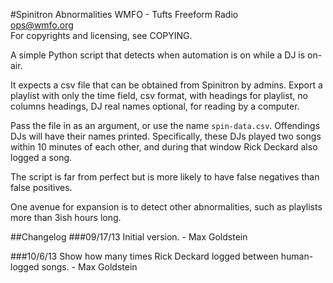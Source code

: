 #Spinitron Abnormalities
WMFO - Tufts Freeform Radio  
ops@wmfo.org  
For copyrights and licensing, see COPYING.  

A simple Python script that detects when automation is on while a DJ is on-air.

It expects a csv file that can be obtained from Spinitron by admins. Export a playlist with only the time field, csv format, with headings for playlist, no columns headings, DJ real names optional, for reading by a computer.

Pass the file in as an argument, or use the name `spin-data.csv`. Offendings DJs will have their names printed. Specifically, these DJs played two songs within 10 minutes of each other, and during that window Rick Deckard also logged a song.

The script is far from perfect but is more likely to have false negatives than false positives.

One avenue for expansion is to detect other abnormalities, such as playlists more than 3ish hours long.

##Changelog
###09/17/13
Initial version. - Max Goldstein

###10/6/13
Show how many times Rick Deckard logged between human-logged songs. - Max Goldstein
